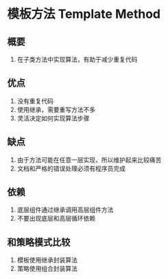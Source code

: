 # 模板方法 Template Method

## 概要
1. 在子类方法中实现算法，有助于减少重复代码

## 优点
1. 没有重复代码
1. 使用继承，需要重写方法不多
1. 灵活决定如何实现算法步骤

## 缺点
1. 由于方法可能在任意一层实现，所以维护起来比较痛苦
1. 文档和严格的错误处理必须有程序员完成

## 依赖
1. 底层组件通过继承调用高层组件方法
1. 不要出现底层和高层循环依赖

## 和策略模式比较
1. 模板使用继承封装算法
1. 策略使用组合封装算法
